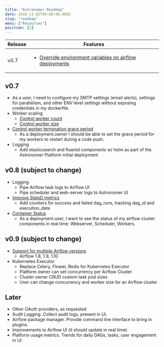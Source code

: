 ```yaml
---
title: "Astronomer Roadmap"
date: 2018-11-02T00:00:00.000Z
slug: "roadmap"
menu: ["Resources"]
position: [2]
---
```


| Release | Features |
|---------------------------|------------|
| v0.7 | <ul><li>[Override environment variables on airflow deployments](https://github.com/astronomerio/astronomer-ee/issues/117)</li></ul> |


## v0.7


  * As a user, I need to configure my SMTP settings (email alerts), settings for parallelism, and other ENV level settings without exposing credentials in my dockerfile.
* Worker scaling
  * [Control worker count](https://github.com/astronomerio/astronomer-ee/issues/119)
  * [Control worker size](https://github.com/astronomerio/astronomer-ee/issues/120)
* [Control worker termination grace period](https://github.com/astronomerio/astronomer-ee/issues/123)
  * As a deployment.owner I should be able to set the grace period for my workers to restart during a code push.
* Logging
  * Add elasticsearch and fluentd components w/ helm as part of the Astronomer Platform initial deployment

## v0.8 (subject to change)

* Logging
  * Pipe Airflow task logs to Airflow UI
  * Pipe scheduler and web-server logs to Astronomer UI
* [Improve StatsD metrics](https://github.com/astronomerio/incubator-airflow/issues/29)
  * Add counters for success and failed dag_runs, tracking dag_id and execution_date
* [Container Status](https://github.com/astronomerio/astronomer-ee/issues/124)
  * As a deployment.user, I want to see the status of my airflow cluster components in real time: Webserver, Scheduler, Workers.

## v0.9 (subject to change)

* [Support for multiple Airflow versions](https://github.com/astronomerio/astronomer/issues/131)
  * Airflow 1.8, 1.9, 1.10
* Kubernetes Executor
  * Replace Celery, Flower, Redis for Kubernetes Executor
  * Platform owner can set concurrency per Airflow Cluster
  * Cluster owner CRUD custom task pod sizes
  * User can change concurrency and worker size for an Airflow cluster

## Later

* Other OAuth providers, as requested
* Audit Logging. Collect audit logs, present in UI.
* Airflow package manager. Provide command line interface to bring in plugins.
* Improvements to Airflow UI (it should update in real time)
* Platform usage metrics. Trends for daily DAGs, tasks, user engagement in UI.
